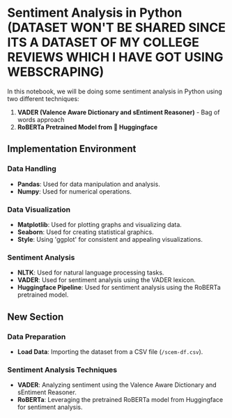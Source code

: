# Sentiment Analysis in Python (DATASET WON'T BE SHARED SINCE ITS A DATASET OF MY COLLEGE REVIEWS WHICH I HAVE GOT USING WEBSCRAPING)

In this notebook, we will be doing some sentiment analysis in Python using two different techniques:

1. **VADER (Valence Aware Dictionary and sEntiment Reasoner)** - Bag of words approach
2. **RoBERTa Pretrained Model from 🤗 Huggingface**

## Implementation Environment

### Data Handling
- **Pandas**: Used for data manipulation and analysis.
- **Numpy**: Used for numerical operations.

### Data Visualization
- **Matplotlib**: Used for plotting graphs and visualizing data.
- **Seaborn**: Used for creating statistical graphics.
- **Style**: Using 'ggplot' for consistent and appealing visualizations.

### Sentiment Analysis
- **NLTK**: Used for natural language processing tasks.
- **VADER**: Used for sentiment analysis using the VADER lexicon.
- **Huggingface Pipeline**: Used for sentiment analysis using the RoBERTa pretrained model.

## New Section

### Data Preparation
- **Load Data**: Importing the dataset from a CSV file (`/scem-df.csv`).

### Sentiment Analysis Techniques
- **VADER**: Analyzing sentiment using the Valence Aware Dictionary and sEntiment Reasoner.
- **RoBERTa**: Leveraging the pretrained RoBERTa model from Huggingface for sentiment analysis.
